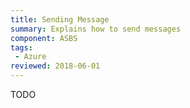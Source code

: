 ```yaml
---
title: Sending Message
summary: Explains how to send messages
component: ASBS
tags:
 - Azure
reviewed: 2018-06-01
---
```


TODO